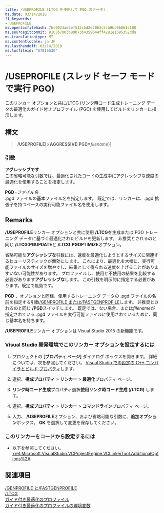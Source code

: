 ```yaml
---
title: /USEPROFILE (LTCG を使用して PGO のデータ)
ms.date: 03/14/2018
f1_keywords:
- USEPROFILE
ms.openlocfilehash: 7bc0033ae5ef512cbd2e2063c5cb9bd9b061c180
ms.sourcegitcommit: 8105b7003b89b73b4359644ff4281e1595352dda
ms.translationtype: MT
ms.contentlocale: ja-JP
ms.lasthandoff: 03/14/2019
ms.locfileid: "57816530"
---
```

# <a name="useprofile-run-pgo-in-thread-safe-mode"></a>/USEPROFILE (スレッド セーフ モードで実行 PGO)

このリンカー オプションと共に[/LTCG (リンク時コード生成](ltcg-link-time-code-generation.md)トレーニング データの最適化のガイド付きプロファイル (PGO) を使用してビルドをリンカーに指示します。

## <a name="syntax"></a>構文

> **/USEPROFILE**[**:**{**AGGRESSIVE**|**PGD=**_filename_}]

### <a name="arguments"></a>引数

**アグレッシブです**<br/>
この省略可能な引数では、最適化されたコードの生成中にアグレッシブな速度の最適化を使用することを指定します。

**PGD**=*ファイル名*<br/>
.pgd ファイルの基本ファイル名を指定します。 既定では、リンカーは、.pgd 拡張子を持つベースの実行可能ファイル名を使用します。

## <a name="remarks"></a>Remarks

**/USEPROFILE**リンカー オプションと共に使用 **/LTCG**を生成または PGO トレーニング データに基づく最適化されたビルドを更新します。 非推奨とされるのと同じ **/LTCG:PGUPDATE**と **/LTCG:PGOPTIMIZE**オプション。

省略可能な**アグレッシブな**引数には、速度を最適化しようとするサイズに関連するヒューリスティックが無効にします。 これにより、最適化を大幅に、実行可能ファイルのサイズを増やすし、結果として得られる速度を上げることがありますいない可能性があります。 プロファイルし、使用と不使用の結果を比較する必要があります**アグレッシブな**します。 この引数を明示的に指定する必要があります。既定で無効です。

**PGD** 、オプションと同様、使用するトレーニング データの .pgd ファイルの名前を指定する引数[/GENPROFILE または/FASTGENPROFILE](genprofile-fastgenprofile-generate-profiling-instrumented-build.md)します。 非推奨とされるのと同じ **/PGD**スイッチします。 既定では、ない場合、または*filename*が指定されている .pgd ファイルを実行可能ファイルに使用されているために、同じ基本名を持ちます。

**/USEPROFILE**リンカー オプションは Visual Studio 2015 の新機能です。

### <a name="to-set-this-linker-option-in-the-visual-studio-development-environment"></a>Visual Studio 開発環境でこのリンカー オプションを設定するには

1. プロジェクトの **[プロパティ ページ]** ダイアログ ボックスを開きます。 詳細については、次を参照してください。 [Visual Studio での設定の C++ コンパイラとビルド プロパティ](../working-with-project-properties.md)します。

1. 選択、**構成プロパティ** > **リンカー** > **最適化**プロパティ ページ。

1. **リンク時コード生成**プロパティ選択**使用リンク時コード生成 (/LTCG)** します。

1. 選択、**構成プロパティ** > **リンカー** > **コマンドライン**プロパティ ページ。

1. 入力、 **/USEPROFILE**オプション、および省略可能な引数に、**追加オプション**ボックス。 **OK** を選択して変更を保存してください。

### <a name="to-set-this-linker-option-programmatically"></a>このリンカーをコードから設定するには

- 以下を参照してください。<xref:Microsoft.VisualStudio.VCProjectEngine.VCLinkerTool.AdditionalOptions%2A>

## <a name="see-also"></a>関連項目

[/GENPROFILE と/FASTGENPROFILE](genprofile-fastgenprofile-generate-profiling-instrumented-build.md)<br/>
[/LTCG](ltcg-link-time-code-generation.md)<br/>
[ガイド付き最適化のプロファイル](../profile-guided-optimizations.md)<br/>
[ガイド付き最適化のプロファイルの環境変数](../environment-variables-for-profile-guided-optimizations.md)<br/>
